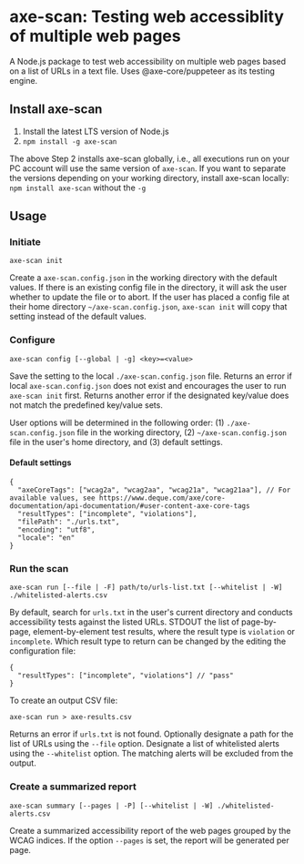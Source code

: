 # axe-scan: Testing web accessiblity of multiple web pages
A Node.js package to test web accessibility on multiple web pages based on a list of URLs in a text file. Uses @axe-core/puppeteer as its testing engine.

## Install axe-scan
1. Install the latest LTS version of Node.js
2. `npm install -g axe-scan`

The above Step 2 installs axe-scan globally, i.e., all executions run on your PC account will use the same version of `axe-scan`. If you want to separate the versions depending on your working directory, install axe-scan locally: `npm install axe-scan` without the `-g`

## Usage
### Initiate
```
axe-scan init
```
Create a `axe-scan.config.json` in the working directory with the default values. If there is an existing config file in the directory, it will ask the user whether to update the file or to abort. If the user has placed a config file at their home directory `~/axe-scan.config.json`, `axe-scan init` will copy that setting instead of the default values.

### Configure
```
axe-scan config [--global | -g] <key>=<value>
```
Save the setting to the local `./axe-scan.config.json` file. Returns an error if local `axe-scan.config.json` does not exist and encourages the user to run `axe-scan init` first. Returns another error if the designated key/value does not match the predefined key/value sets.

User options will be determined in the following order: (1) `./axe-scan.config.json` file in the working directory, (2) `~/axe-scan.config.json` file in the user's home directory, and (3) default settings.

#### Default settings
```jsonc
{
  "axeCoreTags": ["wcag2a", "wcag2aa", "wcag21a", "wcag21aa"], // For available values, see https://www.deque.com/axe/core-documentation/api-documentation/#user-content-axe-core-tags
  "resultTypes": ["incomplete", "violations"],
  "filePath": "./urls.txt",
  "encoding": "utf8",
  "locale": "en"
}
```

### Run the scan
```
axe-scan run [--file | -F] path/to/urls-list.txt [--whitelist | -W] ./whitelisted-alerts.csv
```

By default, search for `urls.txt` in the user's current directory and conducts accessibility tests against the listed URLs. STDOUT the list of page-by-page, element-by-element test results, where the result type is `violation` or `incomplete`. Which result type to return can be changed by the editing the configuration file:

```jsonc
{
  "resultTypes": ["incomplete", "violations"] // "pass"
}
```

To create an output CSV file:

```
axe-scan run > axe-results.csv
```

Returns an error if `urls.txt` is not found. Optionally designate a path for the list of URLs using the `--file` option. Designate a list of whitelisted alerts using the `--whitelist` option. The matching alerts will be excluded from the output.

### Create a summarized report
```
axe-scan summary [--pages | -P] [--whitelist | -W] ./whitelisted-alerts.csv
```
Create a summarized accessibility report of the web pages grouped by the WCAG indices. If the option `--pages` is set, the report will be generated per page.

